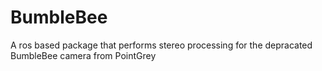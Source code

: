 # BumbleBee
A ros based package that performs stereo processing for the depracated BumbleBee camera from PointGrey
